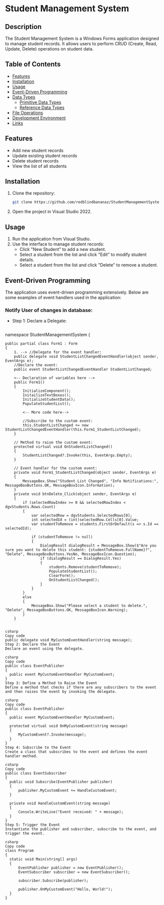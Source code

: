 # Student Management System

## Description
The Student Management System is a Windows Forms application designed to manage student records. It allows users to perform CRUD (Create, Read, Update, Delete) operations on student data.

## Table of Contents
- [Features](#features)
- [Installation](#installation)
- [Usage](#usage)
- [Event-Driven Programming](#event-driven-programming)
- [Data Types](#data-types)
  - [Primitive Data Types](#primitive-data-types)
  - [Reference Data Types](#reference-data-types)
- [File Operations](#file-operations)
- [Development Environment](#development-environment)
- [Links](#links)

## Features
- Add new student records
- Update existing student records
- Delete student records
- View the list of all students

## Installation
1. Clone the repository:
    ```sh
    git clone https://github.com/redblindbananaz/StudentManagementSystem.git
    ```
2. Open the project in Visual Studio 2022.

## Usage
1. Run the application from Visual Studio.
2. Use the interface to manage student records:
   - Click "New Student" to add a new student.
   - Select a student from the list and click "Edit" to modify student details.
   - Select a student from the list and click "Delete" to remove a student.

## Event-Driven Programming
The application uses event-driven programming extensively. Below are some examples of event handlers used in the application:

### Notify User of changes in database:


- Step 1: Declare a Delegate:
  ```
namespace StudentManagementSystem
{

    public partial class Form1 : Form
    {
        1. --> //Delegate for the event handler:
        public delegate void StudentListChangedEventHandler(object sender, EventArgs e);
        //Declare the event:
        public event StudentListChangedEventHandler StudentListChanged;

        <-- Declaration of variables here -->
        public Form1()
        {
            InitializeComponent();
            InitailizeTextBoxes();
            InitializeStudentData();
            PopulateStudentList();

            <-- More code here-->

            //Subscribe to the custom event:
            this.StudentListChanged += new StudentListChangedEventHandler(this.Form1_StudentListChanged);
        }

        // Method to raise the custom event:
        protected virtual void OnStudentListChanged()
        {
            StudentListChanged?.Invoke(this, EventArgs.Empty);
        }

        // Event handler for the custom event:
        private void Form1_StudentListChanged(object sender, EventArgs e)
        {
            MessageBox.Show("Student List Changed", "Info Notifications:", MessageBoxButtons.OK, MessageBoxIcon.Information);
        }
        private void btnDelete_Click(object sender, EventArgs e)
        {
            if (selectedRowIndex >= 0 && selectedRowIndex < dgvStudents.Rows.Count)
            {
                var selectedRow = dgvStudents.SelectedRows[0];
                int selectedId = (int)selectedRow.Cells[0].Value;
                var studentToRemove = students.FirstOrDefault(s => s.Id == selectedId);

                if (studentToRemove != null)
                {
                    DialogResult dialogResult = MessageBox.Show($"Are you sure you want to delete this student: {studentToRemove.FullName}?", "Delete", MessageBoxButtons.YesNo, MessageBoxIcon.Question);
                    if (dialogResult == DialogResult.Yes)
                    {
                        students.Remove(studentToRemove);
                        PopulateStudentList();
                        ClearForm();
                        OnStudentListChanged();
                    }
                }
            }
            else
            {
                MessageBox.Show("Please select a student to delete.", "Delete", MessageBoxButtons.OK, MessageBoxIcon.Warning);
            }
        }

  ```

csharp
Copy code
public delegate void MyCustomEventHandler(string message);
Step 2: Declare the Event
Declare an event using the delegate.

csharp
Copy code
public class EventPublisher
{
    public event MyCustomEventHandler MyCustomEvent;
}
Step 3: Define a Method to Raise the Event
Define a method that checks if there are any subscribers to the event and then raises the event by invoking the delegate.

csharp
Copy code
public class EventPublisher
{
    public event MyCustomEventHandler MyCustomEvent;

    protected virtual void OnMyCustomEvent(string message)
    {
        MyCustomEvent?.Invoke(message);
    }
}
Step 4: Subscribe to the Event
Create a class that subscribes to the event and defines the event handler method.

csharp
Copy code
public class EventSubscriber
{
    public void Subscribe(EventPublisher publisher)
    {
        publisher.MyCustomEvent += HandleCustomEvent;
    }

    private void HandleCustomEvent(string message)
    {
        Console.WriteLine("Event received: " + message);
    }
}
Step 5: Trigger the Event
Instantiate the publisher and subscriber, subscribe to the event, and trigger the event.

csharp
Copy code
class Program
{
    static void Main(string[] args)
    {
        EventPublisher publisher = new EventPublisher();
        EventSubscriber subscriber = new EventSubscriber();
        
        subscriber.Subscribe(publisher);
        
        publisher.OnMyCustomEvent("Hello, World!");
    }
}
